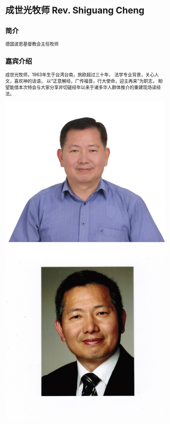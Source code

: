 # 成世光牧师 Rev. Shiguang Cheng

## 简介
德国波恩基督教会主任牧师

## 嘉宾介绍
成世光牧师，1963年生于台湾台南，旅欧超过三十年，
法学专业背景，关心人文，喜欢神的话语，
以“正意解经，广传福音，行大使命，迎主再来”为职志，
盼望能借本次特会与大家分享并切磋经年以来于诸多华人群体推介的重建现场读经法。

[//]: # (photos)
![shiguang_cheng_1](shiguang_cheng_1.jpeg)
![shiguang_cheng_2](shiguang_cheng_2.jpg)
